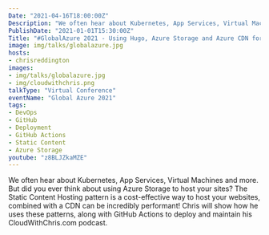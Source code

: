```yaml
---
Date: "2021-04-16T18:00:00Z"
Description: "We often hear about Kubernetes, App Services, Virtual Machines and more. But did you ever think about using Azure Storage to host your sites? The Static Content Hosting pattern is a cost-effective way to host your websites, combined with a CDN can be incredibly performant! Chris will show how he uses these patterns, along with GitHub Actions to deploy and maintain his CloudWithChris.com podcast."
PublishDate: "2021-01-01T15:30:00Z"
Title: "#GlobalAzure​ 2021 - Using Hugo, Azure Storage and Azure CDN for a cheap & performant site on Azure"
image: img/talks/globalazure.jpg
hosts:
- chrisreddington
images:
- img/talks/globalazure.jpg
- img/cloudwithchris.png
talkType: "Virtual Conference"
eventName: "Global Azure 2021"
tags:
- DevOps
- GitHub
- Deployment
- GitHub Actions
- Static Content
- Azure Storage
youtube: "z8BLJZkaMZE"
---
```

We often hear about Kubernetes, App Services, Virtual Machines and more. But did you ever think about using Azure Storage to host your sites? The Static Content Hosting pattern is a cost-effective way to host your websites, combined with a CDN can be incredibly performant! Chris will show how he uses these patterns, along with GitHub Actions to deploy and maintain his CloudWithChris.com podcast.